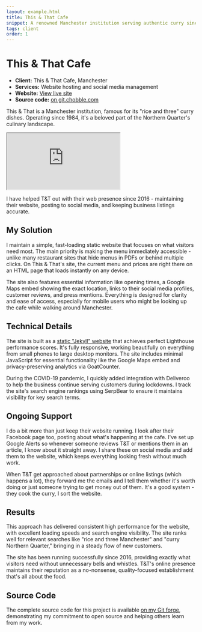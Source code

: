 ```yaml
---
layout: example.html
title: This & That Cafe
snippet: A renowned Manchester institution serving authentic curry since 1984
tags: client
order: 1
---
```


# This & That Cafe

- **Client:** This & That Cafe, Manchester
- **Services:** Website hosting and social media management
- **Website:** [View live site](https://thisandthatcafe.co.uk)
- **Source code:** [on git.chobble.com](https://git.chobble.com/hosted-by-chobble/this-and-that)

This & That is a Manchester institution, famous for its "rice and three" curry dishes. Operating since 1984, it's a beloved part of the Northern Quarter's culinary landscape.

<iframe src="https://thisandthatcafe.co.uk"></iframe>

I have helped T&T out with their web presence since 2016 - maintaining their website, posting to social media, and keeping business listings accurate.

## My Solution

I maintain a simple, fast-loading static website that focuses on what visitors need most. The main priority is making the menu immediately accessible - unlike many restaurant sites that hide menus in PDFs or behind multiple clicks. On This & That's site, the current menu and prices are right there on an HTML page that loads instantly on any device.

The site also features essential information like opening times, a Google Maps embed showing the exact location, links to their social media profiles, customer reviews, and press mentions. Everything is designed for clarity and ease of access, especially for mobile users who might be looking up the cafe while walking around Manchester.

## Technical Details

The site is built as a [static "Jekyll" website](/services/static-websites/) that achieves perfect Lighthouse performance scores. It's fully responsive, working beautifully on everything from small phones to large desktop monitors. The site includes minimal JavaScript for essential functionality like the Google Maps embed and privacy-preserving analytics via GoatCounter.

During the COVID-19 pandemic, I quickly added integration with Deliveroo to help the business continue serving customers during lockdowns. I track the site's search engine rankings using SerpBear to ensure it maintains visibility for key search terms.

## Ongoing Support

I do a bit more than just keep their website running. I look after their Facebook page too, posting about what's happening at the cafe. I've set up Google Alerts so whenever someone reviews T&T or mentions them in an article, I know about it straight away. I share these on social media and add them to the website, which keeps everything looking fresh without much work.

When T&T get approached about partnerships or online listings (which happens a lot), they forward me the emails and I tell them whether it's worth doing or just someone trying to get money out of them. It's a good system - they cook the curry, I sort the website.

## Results

This approach has delivered consistent high performance for the website, with excellent loading speeds and search engine visibility. The site ranks well for relevant searches like "rice and three Manchester" and "curry Northern Quarter," bringing in a steady flow of new customers.

The site has been running successfully since 2016, providing exactly what visitors need without unnecessary bells and whistles. T&T's online presence maintains their reputation as a no-nonsense, quality-focused establishment that's all about the food.

## Source Code

The complete source code for this project is available [on my Git forge](https://git.chobble.com/hosted-by-chobble/this-and-that), demonstrating my commitment to open source and helping others learn from my work.
